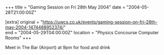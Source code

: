 +++
title = "Gaming Session on Fri 28th May 2004"
date = "2004-05-28T21:00:00Z"

[extra]
original = "https://uwcs.co.uk/events/gaming-session-on-fri-28th-may-2004-1474488952374/"    
end = "2004-05-29T04:00:00Z"
location = "Physics Concourse Computer Rooms"
+++

Meet in The Bar (Airport) at 9pm for food and drink

